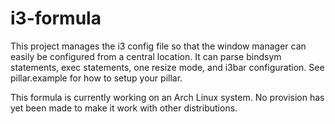 # i3-formula
This project manages the i3 config file so that the window manager can easily be configured from a central location. It can parse bindsym statements, exec statements, one resize mode, and i3bar configuration. See pillar.example for how to setup your pillar.

This formula is currently working on an Arch Linux system. No provision has yet been made to make it work with other distributions.
